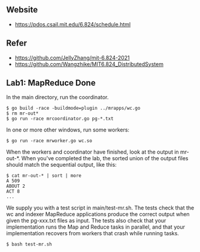 ## Website
- https://pdos.csail.mit.edu/6.824/schedule.html

## Refer
- https://github.com/JellyZhang/mit-6.824-2021
- https://github.com/Wangzhike/MIT6.824_DistributedSystem

## Lab1: MapReduce Done
In the main directory, run the coordinator. 
```
$ go build -race -buildmode=plugin ../mrapps/wc.go
$ rm mr-out*
$ go run -race mrcoordinator.go pg-*.txt
```
In one or more other windows, run some workers: 
```
$ go run -race mrworker.go wc.so
```
When the workers and coordinator have finished, look at the output in mr-out-*. When you've completed the lab, the sorted union of the output files should match the sequential output, like this: 
```
$ cat mr-out-* | sort | more
A 509
ABOUT 2
ACT 8
...
```
We supply you with a test script in main/test-mr.sh. The tests check that the wc and indexer MapReduce applications produce the correct output when given the pg-xxx.txt files as input. The tests also check that your implementation runs the Map and Reduce tasks in parallel, and that your implementation recovers from workers that crash while running tasks. 
```
$ bash test-mr.sh
```


